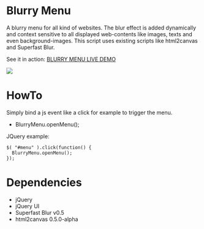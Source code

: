 Blurry Menu
===
A blurry menu for all kind of websites. The blur effect is added dynamically and context sensitive
to all displayed web-contents like images, texts and even background-images.
This script uses existing scripts like html2canvas and Superfast Blur.

See it in action:
<a target="_blank" href="http://www.ymc.ch/sandbox/blurry-menu/index.html">BLURRY MENU LIVE DEMO</a>

<img src="http://multisite.wp.ymc.ch/wp-content/uploads/2016/10/blurry-menu.gif">

HowTo
===
Simply bind a js event like a click for example to trigger the menu.
* BlurryMenu.openMenu();

JQuery example:
```
$( "#menu" ).click(function() {
  BlurryMenu.openMenu();
});
```

Dependencies
===
* jQuery 
* jQuery UI 
* Superfast Blur v0.5
* html2canvas 0.5.0-alpha
